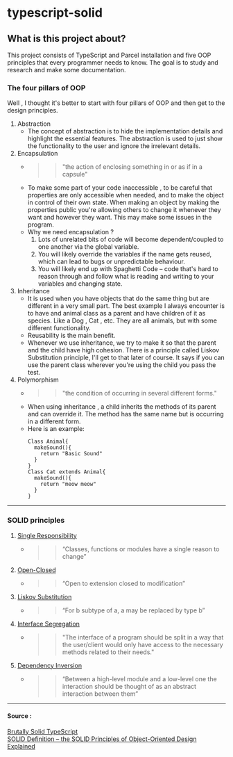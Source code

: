 # typescript-solid

## What is this project about?
This project consists of TypeScript and Parcel installation and five OOP principles that
every programmer needs to know. The goal is to study and research and make some documentation.

### The four pillars of OOP
Well , I thought it's better to start with four pillars of OOP and then get to the design principles.
1. Abstraction
   - The concept of abstraction is to hide the implementation details and highlight the essential
   features. The abstraction is used to just show the functionality to the user and ignore the 
   irrelevant details.
2. Encapsulation
   - >> "the action of enclosing something in or as if in a capsule"
   - To make some part of your code inaccessible , to be careful that properties are only accessible
   when needed, and to make the object in control of their own state. When making an object by making
   the properties public you're allowing others to change it whenever they want and however they want.
   This may make some issues in the program. 
   - Why we need encapsulation ?
     1. Lots of unrelated bits of code will become dependent/coupled to one another via the global variable.
     2. You will likely override the variables if the name gets reused, which can lead to bugs or unpredictable behaviour.
     3. You will likely end up with Spaghetti Code – code that's hard to reason through and follow what is reading and writing to your variables and changing state.
3. Inheritance
   - It is used when you have objects that do the same thing but are different in a very small part. The best example
   I always encounter is to have and animal class as a parent and have children of it as species. Like a Dog , Cat
   , etc. They are all animals, but with some different functionality. 
   - Reusability is the main benefit.
   - Whenever we use inheritance, we try to make it so that the parent and the child have high cohesion.
   There is a principle called Liskov Substitution principle, I'll get to that later of course. It says if 
   you can use the parent class wherever you're using the child you pass the test.
4. Polymorphism
   - >> "the condition of occurring in several different forms."
   - When using inheritance , a child inherits the methods of its parent and can override it. The method has the same
   name but is occurring in a different form.
   - Here is an example:
     ```
     Class Animal{
       makeSound(){
         return "Basic Sound"
       }
     }
     Class Cat extends Animal{
       makeSound(){
         return "meow meow"
       }
     }
     ```
     
---

### SOLID principles

1. [Single Responsibility](./SOLID/0.S)
   - >> “Classes, functions or modules have a single reason to change”

2. [Open-Closed](./SOLID/1.O)
   - >> “Open to extension closed to modification”

3. [Liskov Substitution](./SOLID/2.L)
   - >> “For b subtype of a, a may be replaced by type b”

4. [Interface Segregation](./SOLID/3.I)
   - >> "The interface of a program should be split in a way that the user/client would only have access to the necessary methods related to their needs."

5. [Dependency Inversion](./SOLID/4.D)
   - >> “Between a high-level module and a low-level one the interaction should be thought of as an abstract interaction between them”

---

#### Source :

[Brutally Solid TypeScript](https://itnext.io/brutally-solid-typescript-ba745585f440) <br>
[SOLID Definition – the SOLID Principles of Object-Oriented Design Explained](https://www.freecodecamp.org/news/solid-principles-single-responsibility-principle-explained/#:~:text=The%20interface%20segregation%20principle%20states,methods%20related%20to%20their%20needs.)


